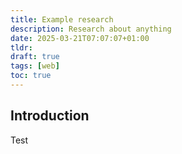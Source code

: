 ```yaml
---
title: Example research
description: Research about anything
date: 2025-03-21T07:07:07+01:00
tldr: 
draft: true
tags: [web]
toc: true
---
```


## Introduction

Test
